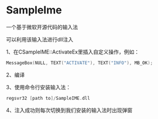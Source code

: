# SampleIme

一个基于微软开源代码的输入法

可以利用该输入法进行dll注入

1、在CSampleIME::ActivateEx里插入自定义操作，例如：

```C++
MessageBox(NULL, TEXT("ACTIVATE"), TEXT("INFO"), MB_OK);
```

2、编译

3、使用命令行安装输入法：

```C++
regsvr32 [path to]/SampleIME.dll
```

4、注入成功则每次切换到我们安装的输入法时出现弹窗
